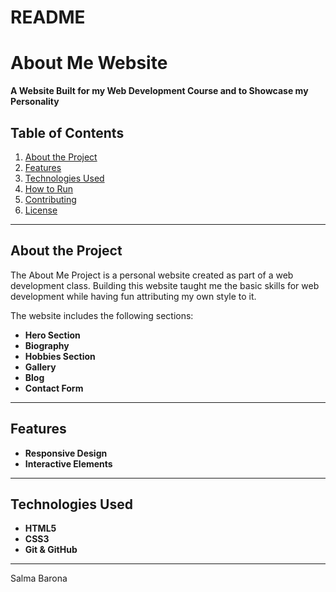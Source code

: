 # README
# About Me Website

**A Website Built for my Web Development Course and to Showcase my Personality**

## Table of Contents
1. [About the Project](#about-the-project)
2. [Features](#features)
3. [Technologies Used](#technologies-used)
4. [How to Run](#how-to-run)
5. [Contributing](#contributing)
6. [License](#license)

---

## About the Project

The About Me Project is a personal website created as part of a web development class. Building this website taught me the basic skills for web development while having fun attributing my own style to it.

The website includes the following sections:
- **Hero Section**
- **Biography**
- **Hobbies Section**
- **Gallery**
- **Blog**
- **Contact Form**

---

## Features

- **Responsive Design**
- **Interactive Elements**

---

## Technologies Used

- **HTML5**
- **CSS3**
- **Git & GitHub**

---



Salma Barona
